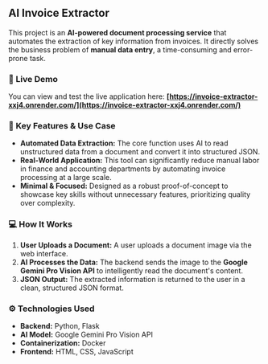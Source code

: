 ## AI Invoice Extractor 

This project is an **AI-powered document processing service** that automates the extraction of key information from invoices. It directly solves the business problem of **manual data entry**, a time-consuming and error-prone task.

### 🚀 Live Demo

You can view and test the live application here:
**[https://invoice-extractor-xxj4.onrender.com/](https://invoice-extractor-xxj4.onrender.com/)**

### 🎯 Key Features & Use Case

  * **Automated Data Extraction:** The core function uses AI to read unstructured data from a document and convert it into structured JSON.
  * **Real-World Application:** This tool can significantly reduce manual labor in finance and accounting departments by automating invoice processing at a large scale.
  * **Minimal & Focused:** Designed as a robust proof-of-concept to showcase key skills without unnecessary features, prioritizing quality over complexity.

### 💻 How It Works

1.  **User Uploads a Document:** A user uploads a document image via the web interface. 
2.  **AI Processes the Data:** The backend sends the image to the **Google Gemini Pro Vision API** to intelligently read the document's content. 
3.  **JSON Output:** The extracted information is returned to the user in a clean, structured JSON format. 

### ⚙️ Technologies Used

  * **Backend:** Python, Flask
  * **AI Model:** Google Gemini Pro Vision API
  * **Containerization:** Docker
  * **Frontend:** HTML, CSS, JavaScript
